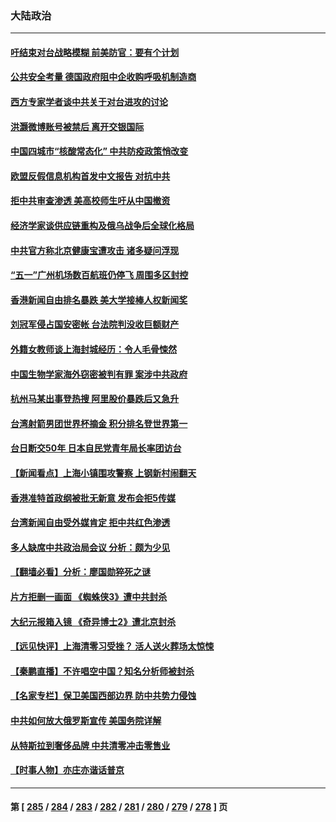 ### 大陆政治
---
#### [吁结束对台战略模糊 前美防官：要有个计划](../../pages/ncid277/n13726430.md) 
#### [公共安全考量 德国政府阻中企收购呼吸机制造商](../../pages/ncid277/n13726437.md) 
#### [西方专家学者谈中共关于对台进攻的讨论](../../pages/ncid277/n13726425.md) 
#### [洪灏微博账号被禁后 离开交银国际](../../pages/ncid277/n13726336.md) 
#### [中国四城市“核酸常态化” 中共防疫政策悄改变](../../pages/ncid277/n13726393.md) 
#### [欧盟反假信息机构首发中文报告 对抗中共](../../pages/ncid277/n13726403.md) 
#### [拒中共审查渗透 美高校师生吁从中国撤资](../../pages/ncid277/n13726349.md) 
#### [经济学家谈供应链重构及俄乌战争后全球化格局](../../pages/ncid277/n13726344.md) 
#### [中共官方称北京健康宝遭攻击 诸多疑问浮现](../../pages/ncid277/n13726340.md) 
#### [“五一”广州机场数百航班仍停飞 周围多区封控](../../pages/ncid277/n13726321.md) 
#### [香港新闻自由排名暴跌 美大学接棒人权新闻奖](../../pages/ncid277/n13725749.md) 
#### [刘冠军侵占国安密帐 台法院判没收巨额财产](../../pages/ncid277/n13726257.md) 
#### [外籍女教师谈上海封城经历：令人毛骨悚然](../../pages/ncid277/n13726338.md) 
#### [中国生物学家海外窃密被判有罪 案涉中共政府](../../pages/ncid277/n13726188.md) 
#### [杭州马某出事登热搜 阿里股价暴跌后又急升](../../pages/ncid277/n13726134.md) 
#### [台湾射箭男团世界杯摘金 积分排名登世界第一](../../pages/ncid277/n13725994.md) 
#### [台日断交50年 日本自民党青年局长率团访台](../../pages/ncid277/n13726098.md) 
#### [【新闻看点】上海小镇围攻警察 上钢新村闹翻天](../../pages/ncid277/n13725816.md) 
#### [香港准特首政纲被批无新意 发布会拒5传媒](../../pages/ncid277/n13726002.md) 
#### [台湾新闻自由受外媒肯定 拒中共红色渗透](../../pages/ncid277/n13725909.md) 
#### [多人缺席中共政治局会议 分析：颇为少见](../../pages/ncid277/n13725918.md) 
#### [【翻墙必看】分析：廖国勋猝死之谜](../../pages/ncid277/n13725891.md) 
#### [片方拒删一画面 《蜘蛛侠3》遭中共封杀](../../pages/ncid277/n13725817.md) 
#### [大纪元报箱入镜 《奇异博士2》遭北京封杀](../../pages/ncid277/n13725845.md) 
#### [【远见快评】上海清零习受挫？ 活人送火葬场太惊悚](../../pages/ncid277/n13725813.md) 
#### [【秦鹏直播】不许唱空中国？知名分析师被封杀](../../pages/ncid277/n13725611.md) 
#### [【名家专栏】保卫美国西部边界 防中共势力侵蚀](../../pages/ncid277/n13725525.md) 
#### [中共如何放大俄罗斯宣传 美国务院详解](../../pages/ncid277/n13725728.md) 
#### [从特斯拉到奢侈品牌 中共清零冲击零售业](../../pages/ncid277/n13725698.md) 
#### [【时事人物】亦庄亦谐话普京](../../pages/ncid277/n13717062.md) 

---
#### 第 [ [285](./285.md) / [284](./284.md) / [283](./283.md) / [282](./282.md) / [281](./281.md) / [280](./280.md) / [279](./279.md) / [278](./278.md) ] 页
